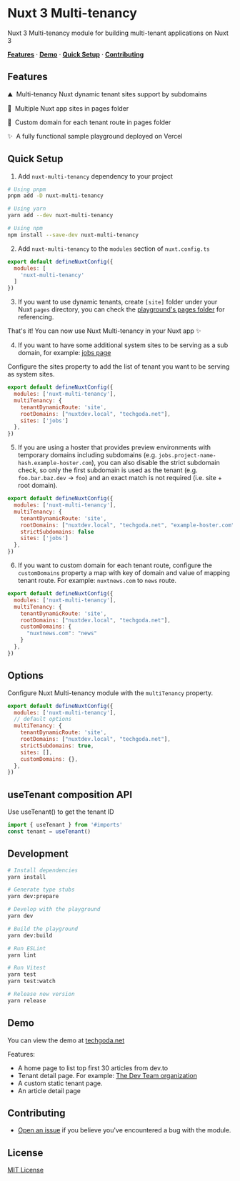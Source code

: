 # Nuxt 3 Multi-tenancy

Nuxt 3 Multi-tenancy module for building multi-tenant applications on Nuxt 3

<p>
  <a href="#features"><strong>Features</strong></a> ·
  <a href="https://techgoda.net"><strong>Demo</strong></a> ·
  <a href="#quick-setup"><strong>Quick Setup</strong></a> ·
  <a href="#contributing"><strong>Contributing</strong></a>
</p>

## Features

⛰ &nbsp;Multi-tenancy Nuxt dynamic tenant sites support by subdomains

🌻 &nbsp;Multiple Nuxt app sites in pages folder

🦄 &nbsp;Custom domain for each tenant route in pages folder

✨ &nbsp;A fully functional sample playground deployed on Vercel



## Quick Setup

1. Add `nuxt-multi-tenancy` dependency to your project

```bash
# Using pnpm
pnpm add -D nuxt-multi-tenancy

# Using yarn
yarn add --dev nuxt-multi-tenancy

# Using npm
npm install --save-dev nuxt-multi-tenancy
```

2. Add `nuxt-multi-tenancy` to the `modules` section of `nuxt.config.ts`

```js
export default defineNuxtConfig({
  modules: [
    'nuxt-multi-tenancy'
  ]
})
```

3. If you want to use dynamic tenants, create `[site]` folder under your Nuxt `pages` directory, you can check the [playground's pages folder](./playground/pages/[site]/) for referencing.

That's it! You can now use Nuxt Multi-tenancy in your Nuxt app ✨

4. If you want to have some additional system sites to be serving as a sub domain, for example: [jobs page](./playground/pages/jobs/)

Configure the sites property to add the list of tenant you want to be serving as system sites.
```js
export default defineNuxtConfig({
  modules: ['nuxt-multi-tenancy'],
  multiTenancy: {
    tenantDynamicRoute: 'site',
    rootDomains: ["nuxtdev.local", "techgoda.net"],
    sites: ['jobs']
  },
})
```

5. If you are using a hoster that provides preview environments with temporary domains including subdomains (e.g. `jobs.project-name-hash.example-hoster.com`), you can also disable the strict subdomain check, so only the first subdomain is used as the tenant (e.g. `foo.bar.baz.dev` → `foo`) and an exact match is not required (i.e. site + root domain).

```js
export default defineNuxtConfig({
  modules: ['nuxt-multi-tenancy'],
  multiTenancy: {
    tenantDynamicRoute: 'site',
    rootDomains: ["nuxtdev.local", "techgoda.net", "example-hoster.com"],
    strictSubdomains: false
    sites: ['jobs']
  },
})
```


6. If you want to custom domain for each tenant route, configure the `customDomains` property a map with key of domain and value of mapping tenant route. For example: `nuxtnews.com` to `news` route.

```js
export default defineNuxtConfig({
  modules: ['nuxt-multi-tenancy'],
  multiTenancy: {
    tenantDynamicRoute: 'site',
    rootDomains: ["nuxtdev.local", "techgoda.net"],
    customDomains: {
      "nuxtnews.com": "news"
    }
  },
})
```

## Options

Configure Nuxt Multi-tenancy module with the `multiTenancy` property.

```js
export default defineNuxtConfig({
  modules: ['nuxt-multi-tenancy'],
  // default options
  multiTenancy: {
    tenantDynamicRoute: 'site',
    rootDomains: ["nuxtdev.local", "techgoda.net"],
    strictSubdomains: true,
    sites: [],
    customDomains: {},
  },
})
```

## useTenant composition API

Use useTenant() to get the tenant ID

```js
import { useTenant } from '#imports'
const tenant = useTenant()
```


## Development

```bash
# Install dependencies
yarn install

# Generate type stubs
yarn dev:prepare

# Develop with the playground
yarn dev

# Build the playground
yarn dev:build

# Run ESLint
yarn lint

# Run Vitest
yarn test
yarn test:watch

# Release new version
yarn release
```

## Demo

You can view the demo at [techgoda.net](https://techgoda.net)

Features:

- A home page to list top first 30 articles from dev.to
- Tenant detail page. For example: [The Dev Team organization](https://dnse.techgoda.net)
- A custom static tenant page.
- An article detail page



## Contributing

- [Open an issue](https://github.com/hieuhani/nuxt-multi-tenancy/issues) if you believe you've encountered a bug with the module.

## License

[MIT License](./LICENSE)
